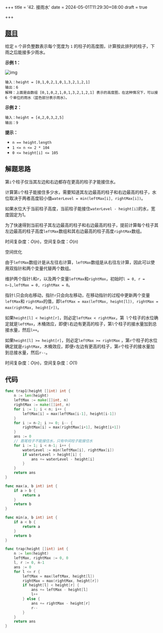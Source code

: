 +++
title = '42. 接雨水'
date = 2024-05-01T11:29:30+08:00
draft = true

+++

## [题目](https://leetcode.cn/problems/trapping-rain-water/)

给定 `n` 个非负整数表示每个宽度为 `1` 的柱子的高度图，计算按此排列的柱子，下雨之后能接多少雨水。

 

**示例 1：**

![img](https://assets.leetcode-cn.com/aliyun-lc-upload/uploads/2018/10/22/rainwatertrap.png)

```
输入：height = [0,1,0,2,1,0,1,3,2,1,2,1]
输出：6
解释：上面是由数组 [0,1,0,2,1,0,1,3,2,1,2,1] 表示的高度图，在这种情况下，可以接 6 个单位的雨水（蓝色部分表示雨水）。 
```

**示例 2：**

```
输入：height = [4,2,0,3,2,5]
输出：9
```

 

**提示：**

- `n == height.length`
- `1 <= n <= 2 * 104`
- `0 <= height[i] <= 105`

## 解题思路

第`i`个柱子仅当其左边和右边都存在更高的柱子才能接住水。

计算第`i`个柱子能接住多少水，需要知道其左边最高的柱子和右边最高的柱子，水位取决于两者高度较小值`waterLevel = min(leftMax[i], rightMax[i])`。

如果水位大于当前柱子高度，当前柱子能接住`waterLevel - height[i]`的水，宽度固定为1。

为了快速得到当前柱子其左边最高的柱子和右边最高的柱子，提前计算每个柱子其左边最高的柱子高度`leftMax`数组和其右边最高的柱子高度`rightMax`数组。

时间复杂度：$O(n)$，空间复杂度：$O(n)$

空间优化

由于`leftMax`数组计是从左往右计算，`leftMax`数组是从右往左计算，因此可以使用双指针和两个变量代替两个数组。

维护两个指针`l`和`r`，以及两个变量`leftMax`和`rightMax`，初始时`l = 0, r = n−1,leftMax = 0, rightMax = 0`。

指针`l`只会向右移动，指针`r`只会向左移动，在移动指针的过程中更新两个变量`leftMax`和 `rightMax`的值，即`leftMax = max(leftMax, height[l]), rightMax = max(rightMax, height[r])`。

如果`height[l] < height[r]`，则必定`leftMax < rightMax`，第` l`个柱子的水位确定就是`leftMax`，木桶效应，即便`l`右边有更高的柱子，第`l`个柱子的接水量加到总接水量，然后`l++`。

如果`height[l] >= height[r]`，则必定`leftMax >= rightMax` ，第`r`个柱子的水位确定就是`rightMax`，木桶效应，即便`r`左边有更高的柱子，第`r`个柱子的接水量加到总接水量，然后`r--`。

时间复杂度：$O(n)$，空间复杂度：$O(1)$

## 代码

```go
func trap1(height []int) int {
    n := len(height)
    leftMax := make([]int, n)
    rightMax := make([]int, n)
    for i := 1; i < n; i++ {
        leftMax[i] = max(leftMax[i-1], height[i-1])
    }
    for i := n-2; i >= 0; i-- {
        rightMax[i] = max(rightMax[i+1], height[i+1])
    }
    ans := 0
    // 首尾柱子不能接住水，只有中间柱子能接住水
    for i := 1; i < n-1; i++ {
        waterLevel := min(leftMax[i], rightMax[i])
        if waterLevel > height[i] {
            ans += waterLevel - height[i]
        }
    }
    return ans
}

func max(a, b int) int {
    if a > b {
        return a
    }
    return b
}

func min(a, b int) int {
    if a < b {
        return a
    }
    return b
}

func trap(height []int) int {
    n := len(height)
    leftMax, rightMax := 0, 0
    l, r := 0, n-1
    ans := 0
    for l <= r {
        leftMax = max(leftMax, height[l])
        rightMax = max(rightMax, height[r])
        if height[l] < height[r] {
            ans += leftMax - height[l]
            l++
        } else {
            ans += rightMax - height[r]
            r--
        }
    }
    return ans
}
```




